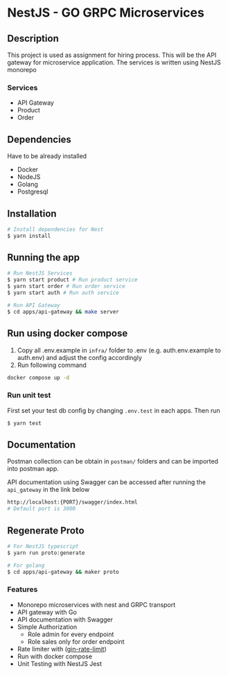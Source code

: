 # NestJS - GO GRPC Microservices

## Description
This project is used as assignment for hiring process. This will be the API gateway for microservice application. The services is written using NestJS monorepo
### Services
- API Gateway
- Product
- Order

## Dependencies
Have to be already installed
- Docker
- NodeJS
- Golang
- Postgresql

## Installation

```bash
# Install dependencies for Nest
$ yarn install
```

## Running the app
```bash
# Run NestJS Services
$ yarn start product # Run product service
$ yarn start order # Run order service
$ yarn start auth # Run auth service

# Run API Gateway
$ cd apps/api-gateway && make server
```

## Run using docker compose
1. Copy all .env.example in `infra/` folder to .env (e.g. auth.env.example to auth.env) and adjust the config accordingly
2. Run following command
```bash
docker compose up -d 
```

### Run unit test
First set your test db config by changing `.env.test` in each apps. Then run

```bash
$ yarn test
```

## Documentation
Postman collection can be obtain in `postman/` folders and can be imported into postman app.

API documentation using Swagger can be accessed after running the `api_gateway` in the link below

```bash
http://localhost:{PORT}/swagger/index.html
# Default port is 3000
```

## Regenerate Proto
```bash
# For NestJS typescript
$ yarn run proto:generate

# For golang
$ cd apps/api-gateway && maker proto
```

### Features
- Monorepo microservices with nest and GRPC transport
- API gateway with Go
- API documentation with Swagger
- Simple Authorization 
    - Role admin for every endpoint
    - Role sales only for order endpoint
- Rate limiter with  ([gin-rate-limit](https://github.com/JGLTechnologies/gin-rate-limit))
- Run with docker compose
- Unit Testing with NestJS Jest
